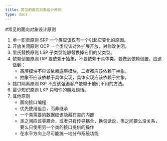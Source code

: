 ```yaml
---
title: 常见的面向对象设计原则
type: docs
---
```


#常见的面向对象设计原则

1. 单一职责原则 SRP
一个类应该仅有一个引起它变化的原因。
2. 开放关闭原则 OCP
一个类应该对外扩展开放，对修改关闭。
3. 里氏替换原则 LSP
子类型能够替换掉它们的父类型。
4. 依赖倒置原则 DIP
要依赖于抽象，不要依赖于具体类，要做到依赖倒置，应该做到：
	* 高层模块不应该依赖底层模块，二者都应该依赖于抽象。
	* 抽象不应该依赖于具体实现，具体实现应该依赖于抽象。
5. 接口隔离原则 ISP
不应该强迫客户依赖于他们不用的方法。
6. 最少知识原则 LKP
只和你的朋友谈话。
7. 其他原则
	* 面向接口编程
	* 优先使用组合，而非继承
	* 一个类需要的数据应该隐藏在类的内部
	* 类之间应该零耦合，或者只有传导耦合，换句话说，类之间要么没关系，要么只使用另一个类的接口提供的操作
	* 在水平方向上尽可能统一地分布系统功能


